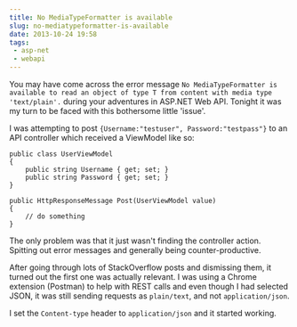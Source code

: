 ---title: No MediaTypeFormatter is availableslug: no-mediatypeformatter-is-availabledate: 2013-10-24 19:58tags:  - asp-net - webapi---You may have come across the error message `No MediaTypeFormatter is available to read an object of type T from content with media type 'text/plain'.` during your adventures in ASP.NET Web API. Tonight it was my turn to be faced with this bothersome little 'issue'.

I was attempting to post `{Username:"testuser", Password:"testpass"}` to an API controller which received a ViewModel like so:

    public class UserViewModel
    {
        public string Username { get; set; }
        public string Password { get; set; }
    }

    public HttpResponseMessage Post(UserViewModel value)
    {
        // do something
    }

The only problem was that it just wasn't finding the controller action. Spitting out error messages and generally being counter-productive.

After going through lots of StackOverflow posts and dismissing them, it turned out the first one was actually relevant. I was using a Chrome extension (Postman) to help with REST calls and even though I had selected JSON, it was still sending requests as `plain/text`, and not `application/json`.

I set the `Content-type` header to `application/json` and it started working.